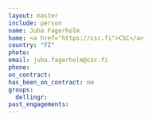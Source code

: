 ```yaml
---
layout: master
include: person
name: Juha Fagerholm
home: <a href="https://csc.fi">CSC</a>
country: "FI"
photo:
email: juha.fagerholm@csc.fi
phone:
on_contract:
has_been_on_contract: no
groups:
  dellingr:
past_engagements:
---
```

